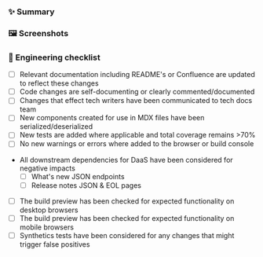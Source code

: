 ### ✨ Summary

<!-- Add context such as what problem this solves or steps to reproduce -->

### 🖼️ Screenshots

<!-- Add some helpful imagery (optional) -->

### 🔮 Engineering checklist

<!-- Remove any items that do not apply -->

- [ ] Relevant documentation including README's or Confluence are updated to reflect these changes
- [ ] Code changes are self-documenting or clearly commented/documented
- [ ] Changes that effect tech writers have been communicated to tech docs team
- [ ] New components created for use in MDX files have been serialized/deserialized
- [ ] New tests are added where applicable and total coverage remains >70%
- [ ] No new warnings or errors where added to the browser or build console
- All downstream dependencies for DaaS have been considered for negative impacts
  - [ ] What's new JSON endpoints
  - [ ] Release notes JSON & EOL pages
- [ ] The build preview has been checked for expected functionality on desktop browsers
- [ ] The build preview has been checked for expected functionality on mobile browsers
- [ ] Synthetics tests have been considered for any changes that might trigger false positives
